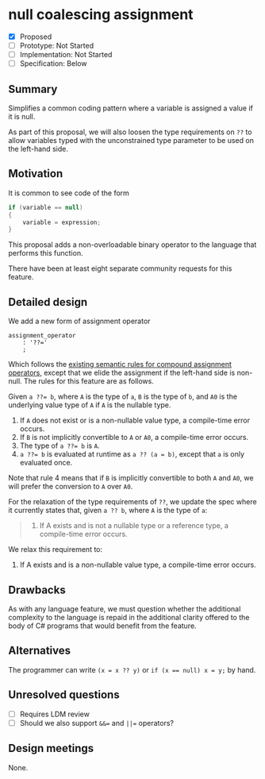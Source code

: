 # null coalescing assignment

* [x] Proposed
* [ ] Prototype: Not Started
* [ ] Implementation: Not Started
* [ ] Specification: Below

## Summary
[summary]: #summary

Simplifies a common coding pattern where a variable is assigned a value if it is null.

As part of this proposal, we will also loosen the type requirements on `??` to allow variables typed with the unconstrained type parameter to be used on the left-hand side.

## Motivation
[motivation]: #motivation

It is common to see code of the form

``` c#
if (variable == null)
{
    variable = expression;
}
```

This proposal adds a non-overloadable binary operator to the language that performs this function.

There have been at least eight separate community requests for this feature.

## Detailed design
[design]: #detailed-design

We add a new form of assignment operator

``` antlr
assignment_operator
    : '??='
    ;
```

Which follows the [existing semantic rules for compound assignment operators](https://github.com/dotnet/csharplang/blob/master/spec/expressions.md#compound-assignment), except that we elide the assignment if the left-hand side is non-null. The rules for this feature are as follows.

Given `a ??= b`, where `A` is the type of `a`, `B` is the type of `b`, and `A0` is the underlying value type of `A` if `A` is the nullable type.
1. If `A` does not exist or is a non-nullable value type, a compile-time error occurs.
2. If `B` is not implicitly convertible to `A` or `A0`, a compile-time error occurs.
3. The type of `a ??= b` is `A`.
4. `a ??= b` is evaluated at runtime as `a ?? (a = b)`, except that `a` is only evaluated once.

Note that rule 4 means that if `B` is implicitly convertible to both `A` and `A0`, we will prefer the conversion to `A` over `A0`.

For the relaxation of the type requirements of `??`, we update the spec where it currently states that, given `a ?? b`, where `A` is the type of `a`:

> 1. If A exists and is not a nullable type or a reference type, a compile-time error occurs.

We relax this requirement to:

1. If A exists and is a non-nullable value type, a compile-time error occurs.

## Drawbacks
[drawbacks]: #drawbacks

As with any language feature, we must question whether the additional complexity to the language is repaid in the additional clarity offered to the body of C# programs that would benefit from the feature.

## Alternatives
[alternatives]: #alternatives

The programmer can write `(x = x ?? y)` or `if (x == null) x = y;` by hand.

## Unresolved questions
[unresolved]: #unresolved-questions

- [ ] Requires LDM review
- [ ] Should we also support `&&=` and `||=` operators?

## Design meetings

None.
